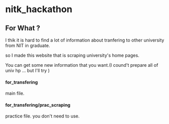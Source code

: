 # nitk_hackathon

## For What ?
I thik it is hard to find a lot of information about tranfering to other university from NIT in graduate.

so I made this website that is scraping university's home pages.

You can get some new information that you want.(I cound't prepare all of univ hp ... but I'll try )



#### for_transfering

main file.

#### for_transfering/prac_scraping

practice file. you don't need to use.
